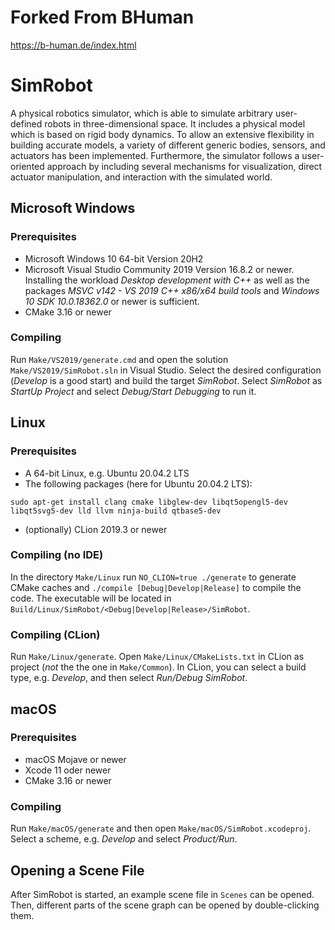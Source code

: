 # Forked From BHuman
https://b-human.de/index.html
# SimRobot

A physical robotics simulator, which is able to simulate arbitrary user-defined robots in three-dimensional space. It includes a physical model which is based on rigid body dynamics. To allow an extensive flexibility in building accurate models, a variety of different generic bodies, sensors, and actuators has been implemented. Furthermore, the simulator follows a user-oriented approach by including several mechanisms for visualization, direct actuator manipulation, and interaction with the simulated world.

## Microsoft Windows

### Prerequisites

- Microsoft Windows 10 64-bit Version 20H2
-  Microsoft Visual Studio Community 2019 Version 16.8.2 or newer. Installing the workload *Desktop development with C++* as well as the packages *MSVC v142 - VS 2019 C++ x86/x64 build tools* and *Windows 10 SDK 10.0.18362.0* or newer is sufficient.
-  CMake 3.16 or newer

### Compiling

Run `Make/VS2019/generate.cmd` and open the solution `Make/VS2019/SimRobot.sln` in Visual Studio. Select the desired configuration (*Develop* is a good start) and build the target *SimRobot*. Select *SimRobot* as *StartUp Project* and select *Debug/Start Debugging* to run it.


## Linux

### Prerequisites

- A 64-bit Linux, e.g. Ubuntu 20.04.2 LTS
- The following packages (here for Ubuntu 20.04.2 LTS):
```
sudo apt-get install clang cmake libglew-dev libqt5opengl5-dev libqt5svg5-dev lld llvm ninja-build qtbase5-dev
```
- (optionally) CLion 2019.3 or newer

### Compiling (no IDE)

In the directory `Make/Linux` run `NO_CLION=true ./generate` to generate CMake caches and `./compile [Debug|Develop|Release]` to compile the code. The executable will be located in `Build/Linux/SimRobot/<Debug|Develop|Release>/SimRobot`.

### Compiling (CLion)

Run `Make/Linux/generate`. Open `Make/Linux/CMakeLists.txt` in CLion as project (*not* the the one in `Make/Common`). In CLion, you can select a build type, e.g. *Develop*, and then select *Run/Debug SimRobot*.

## macOS

### Prerequisites

- macOS Mojave or newer
- Xcode 11 oder newer
- CMake 3.16 or newer

### Compiling

Run `Make/macOS/generate` and then open `Make/macOS/SimRobot.xcodeproj`. Select a scheme, e.g. *Develop* and select *Product/Run*.


## Opening a Scene File

After SimRobot is started, an example scene file in `Scenes` can be opened. Then, different parts of the scene graph can be opened by double-clicking them.
